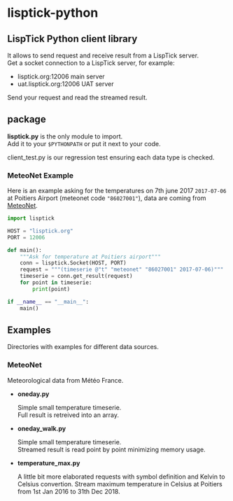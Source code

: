 # lisptick-python

## LispTick Python client library

It allows to send request and receive result from a LispTick server.  
Get a socket connection to a LispTick server, for example:

* lisptick.org:12006 main server
* uat.lisptick.org:12006 UAT server

Send your request and read the streamed result.

## package

**lisptick.py** is the only module to import.  
Add it to your ```$PYTHONPATH``` or put it next to your code.

client_test.py is our regression test ensuring each data type is checked.

### MeteoNet Example

Here is an example asking for the temperatures on 7th june 2017 ```2017-07-06``` at Poitiers Airport (meteonet code ```"86027001"```), data are coming from [MeteoNet](https://meteonet.umr-cnrm.fr/).
```python
import lisptick

HOST = "lisptick.org"
PORT = 12006

def main():
    """Ask for temperature at Poitiers airport"""
    conn = lisptick.Socket(HOST, PORT)
    request = """(timeserie @"t" "meteonet" "86027001" 2017-07-06)"""
    timeserie = conn.get_result(request)
    for point in timeserie:
        print(point)

if __name__ == "__main__":
    main()
```

## Examples

Directories with examples for different data sources.

### MeteoNet

Meteorological data from Météo France.

* **oneday.py**

  Simple small temperature timeserie.  
  Full result is retreived into an array.

* **oneday_walk.py**

  Simple small temperature timeserie.  
  Streamed result is read point by point minimizing memory usage.

* **temperature_max.py**

  A little bit more elaborated requests with symbol definition and Kelvin to Celsius convertion.
  Stream maximum temperature in Celsius at Poitiers from 1st Jan 2016 to 31th Dec 2018.
